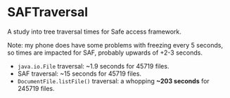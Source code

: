 # SAFTraversal

A study into tree traversal times for Safe access framework.

Note: my phone does have some problems with freezing every 5 seconds, so times are impacted for SAF, probably upwards of +2-3 seconds.

* `java.io.File` traversal: ~1.9 seconds for 45719 files.
* SAF traversal: ~15 seconds for 45719 files.
* `DocumentFile.listFile()` traversal: a whopping **~203 seconds** for 245719 files.

